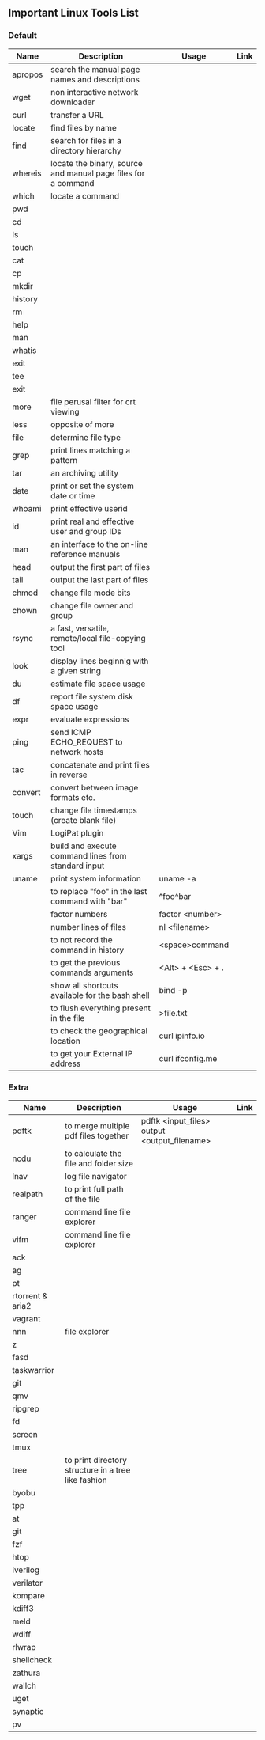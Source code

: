 ## Important Linux Tools List

### Default

| Name        | Description                                                   | Usage                   | Link        |
| ----------- | -----------                                                   | -----------             | ----------- |
| apropos     | search the manual page names and descriptions                 |                         |             |
| wget        | non interactive network downloader                            |                         |             |
| curl        | transfer a URL                                                |                         |             |
| locate      | find files by name                                            |                         |             |
| find        | search for files in a directory hierarchy                     |                         |             |
| whereis     | locate the binary, source and manual page files for a command |                         |             |
| which       | locate a command                                              |                         |             |
| pwd         |                                                               |                         |             |
| cd          |                                                               |                         |             |
| ls          |                                                               |                         |             |
| touch       |                                                               |                         |             |
| cat         |                                                               |                         |             |
| cp          |                                                               |                         |             |
| mkdir       |                                                               |                         |             |
| history     |                                                               |                         |             |
| rm          |                                                               |                         |             |
| help        |                                                               |                         |             |
| man         |                                                               |                         |             |
| whatis      |                                                               |                         |             |
| exit        |                                                               |                         |             |
| tee         |                                                               |                         |             |
| exit        |                                                               |                         |             |
| more        | file perusal filter for crt viewing                           |                         |             |
| less        | opposite of more                                              |                         |             |
| file        | determine file type                                           |                         |             |
| grep        | print lines matching a pattern                                |                         |             |
| tar         | an archiving utility                                          |                         |             |
| date        | print or set the system date or time                          |                         |             |
| whoami      | print effective userid                                        |                         |             |
| id          | print real and effective user and group IDs                   |                         |             |
| man         | an interface to the on-line reference manuals                 |                         |             |
| head        | output the first part of files                                |                         |             |
| tail        | output the last part of files                                 |                         |             |
| chmod       | change file mode bits                                         |                         |             |
| chown       | change file owner and group                                   |                         |             |
| rsync       | a fast, versatile, remote/local file-copying tool             |                         |             |
| look        | display lines beginnig with a given string                    |                         |             |
| du          | estimate file space usage                                     |                         |             |
| df          | report file system disk space usage                           |                         |             |
| expr        | evaluate expressions                                          |                         |             |
| ping        | send ICMP ECHO_REQUEST to network hosts                       |                         |             |
| tac         | concatenate and print files in reverse                        |                         |             |
| convert     | convert between image formats etc.                            |                         |             |
| touch       | change file timestamps (create blank file)                    |                         |             |
| Vim         | LogiPat plugin                                                |                         |             |
| xargs       | build and execute command lines from standard input           |                         |             |
| uname       | print system information                                      | uname -a                |             |
|             | to replace "foo" in the last command with "bar"               | ^foo^bar                |             |
|             | factor numbers                                                | factor &lt;number>      |             |
|             | number lines of files                                         | nl &lt;filename>        |             |
|             | to not record the command in history                          | &lt;space>command       |             |
|             | to get the previous commands arguments                        | &lt;Alt> + &lt;Esc> + . |             |
|             | show all shortcuts available for the bash shell               | bind -p                 |             |
|             | to flush everything present in the file                       | >file.txt               |             |
|             | to check the geographical location                            | curl ipinfo.io          |             |
|             | to get your External IP address                               | curl ifconfig.me        |             |

### Extra

| Name             | Description                                         | Usage                                              | Link        |
| -----------      | -----------                                         | -----------                                        | ----------- |
| pdftk            | to merge multiple pdf files together                | pdftk &lt;input_files> output &lt;output_filename> |             |
| ncdu             | to calculate the file and folder size               |                                                    |             |
| lnav             | log file navigator                                  |                                                    |             |
| realpath         | to print full path of the file                      |                                                    |             |
| ranger           | command line file explorer                          |                                                    |             |
| vifm             | command line file explorer                          |                                                    |             |
| ack              |                                                     |                                                    |             |
| ag               |                                                     |                                                    |             |
| pt               |                                                     |                                                    |             |
| rtorrent & aria2 |                                                     |                                                    |             |
| vagrant          |                                                     |                                                    |             |
| nnn              | file explorer                                       |                                                    |             |
| z                |                                                     |                                                    |             |
| fasd             |                                                     |                                                    |             |
| taskwarrior      |                                                     |                                                    |             |
| git              |                                                     |                                                    |             |
| qmv              |                                                     |                                                    |             |
| ripgrep          |                                                     |                                                    |             |
| fd               |                                                     |                                                    |             |
| screen           |                                                     |                                                    |             |
| tmux             |                                                     |                                                    |             |
| tree             | to print directory structure in a tree like fashion |                                                    |             |
| byobu            |                                                     |                                                    |             |
| tpp              |                                                     |                                                    |             |
| at               |                                                     |                                                    |             |
| git              |                                                     |                                                    |             |
| fzf              |                                                     |                                                    |             |
| htop             |                                                     |                                                    |             |
| iverilog         |                                                     |                                                    |             |
| verilator        |                                                     |                                                    |             |
| kompare          |                                                     |                                                    |             |
| kdiff3           |                                                     |                                                    |             |
| meld             |                                                     |                                                    |             |
| wdiff            |                                                     |                                                    |             |
| rlwrap           |                                                     |                                                    |             |
| shellcheck       |                                                     |                                                    |             |
| zathura          |                                                     |                                                    |             |
| wallch           |                                                     |                                                    |             |
| uget             |                                                     |                                                    |             |
| synaptic         |                                                     |                                                    |             |
| pv               |                                                     |                                                    |             |
